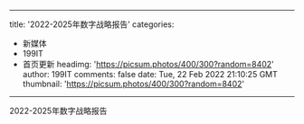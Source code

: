 
---
title: '2022-2025年数字战略报告'
categories: 
 - 新媒体
 - 199IT
 - 首页更新
headimg: 'https://picsum.photos/400/300?random=8402'
author: 199IT
comments: false
date: Tue, 22 Feb 2022 21:10:25 GMT
thumbnail: 'https://picsum.photos/400/300?random=8402'
---

<div>   
2022-2025年数字战略报告  
</div>
            